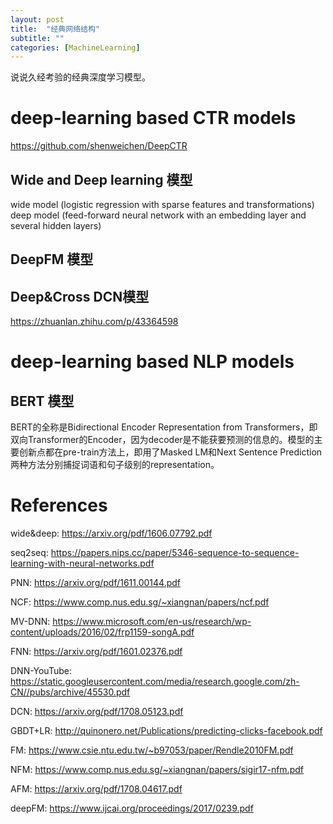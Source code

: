```yaml
---
layout: post
title:  "经典网络结构"
subtitle: ""
categories: [MachineLearning]
---
```


说说久经考验的经典深度学习模型。


# deep-learning based CTR models

https://github.com/shenweichen/DeepCTR


## Wide and Deep learning 模型

wide model (logistic regression with sparse features and transformations)
deep model (feed-forward neural network with an embedding layer and several hidden layers)


## DeepFM 模型



## Deep&Cross DCN模型

https://zhuanlan.zhihu.com/p/43364598







# deep-learning based NLP models

## BERT 模型

BERT的全称是Bidirectional Encoder Representation from Transformers，即双向Transformer的Encoder，因为decoder是不能获要预测的信息的。模型的主要创新点都在pre-train方法上，即用了Masked LM和Next Sentence Prediction两种方法分别捕捉词语和句子级别的representation。





# References

wide&deep: https://arxiv.org/pdf/1606.07792.pdf

seq2seq: https://papers.nips.cc/paper/5346-sequence-to-sequence-learning-with-neural-networks.pdf

PNN: https://arxiv.org/pdf/1611.00144.pdf

NCF: https://www.comp.nus.edu.sg/~xiangnan/papers/ncf.pdf

MV-DNN: https://www.microsoft.com/en-us/research/wp-content/uploads/2016/02/frp1159-songA.pdf

FNN: https://arxiv.org/pdf/1601.02376.pdf

DNN-YouTube: https://static.googleusercontent.com/media/research.google.com/zh-CN//pubs/archive/45530.pdf

DCN: https://arxiv.org/pdf/1708.05123.pdf

GBDT+LR: http://quinonero.net/Publications/predicting-clicks-facebook.pdf

FM: https://www.csie.ntu.edu.tw/~b97053/paper/Rendle2010FM.pdf

NFM: https://www.comp.nus.edu.sg/~xiangnan/papers/sigir17-nfm.pdf

AFM: https://arxiv.org/pdf/1708.04617.pdf

deepFM: https://www.ijcai.org/proceedings/2017/0239.pdf
